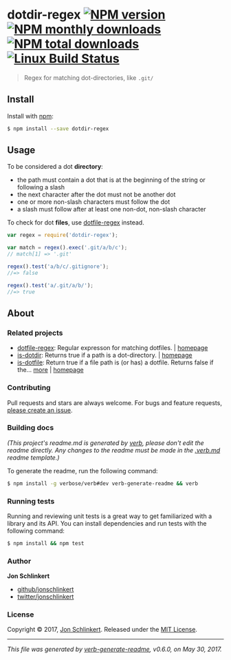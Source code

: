 # dotdir-regex [![NPM version](https://img.shields.io/npm/v/dotdir-regex.svg?style=flat)](https://www.npmjs.com/package/dotdir-regex) [![NPM monthly downloads](https://img.shields.io/npm/dm/dotdir-regex.svg?style=flat)](https://npmjs.org/package/dotdir-regex) [![NPM total downloads](https://img.shields.io/npm/dt/dotdir-regex.svg?style=flat)](https://npmjs.org/package/dotdir-regex) [![Linux Build Status](https://img.shields.io/travis/regexps/dotdir-regex.svg?style=flat&label=Travis)](https://travis-ci.org/regexps/dotdir-regex)

> Regex for matching dot-directories, like `.git/`

## Install

Install with [npm](https://www.npmjs.com/):

```sh
$ npm install --save dotdir-regex
```

## Usage

To be considered a dot **directory**:

* the path must contain a dot that is at the beginning of the string or following a slash
* the next character after the dot must not be another dot
* one or more non-slash characters must follow the dot
* a slash must follow after at least one non-dot, non-slash character

To check for dot **files**, use [dotfile-regex](https://github.com/regexps/dotfile-regex) instead.

```js
var regex = require('dotdir-regex');

var match = regex().exec('.git/a/b/c');
// match[1] => '.git'

regex().test('a/b/c/.gitignore');
//=> false

regex().test('a/.git/a/b/');
//=> true
```

## About

### Related projects

* [dotfile-regex](https://www.npmjs.com/package/dotfile-regex): Regular expresson for matching dotfiles. | [homepage](https://github.com/regexps/dotfile-regex "Regular expresson for matching dotfiles.")
* [is-dotdir](https://www.npmjs.com/package/is-dotdir): Returns true if a path is a dot-directory. | [homepage](https://github.com/jonschlinkert/is-dotdir "Returns true if a path is a dot-directory.")
* [is-dotfile](https://www.npmjs.com/package/is-dotfile): Return true if a file path is (or has) a dotfile. Returns false if the… [more](https://github.com/jonschlinkert/is-dotfile) | [homepage](https://github.com/jonschlinkert/is-dotfile "Return true if a file path is (or has) a dotfile. Returns false if the path is a dot directory.")

### Contributing

Pull requests and stars are always welcome. For bugs and feature requests, [please create an issue](../../issues/new).

### Building docs

_(This project's readme.md is generated by [verb](https://github.com/verbose/verb-generate-readme), please don't edit the readme directly. Any changes to the readme must be made in the [.verb.md](.verb.md) readme template.)_

To generate the readme, run the following command:

```sh
$ npm install -g verbose/verb#dev verb-generate-readme && verb
```

### Running tests

Running and reviewing unit tests is a great way to get familiarized with a library and its API. You can install dependencies and run tests with the following command:

```sh
$ npm install && npm test
```

### Author

**Jon Schlinkert**

* [github/jonschlinkert](https://github.com/jonschlinkert)
* [twitter/jonschlinkert](https://twitter.com/jonschlinkert)

### License

Copyright © 2017, [Jon Schlinkert](https://github.com/jonschlinkert).
Released under the [MIT License](LICENSE).

***

_This file was generated by [verb-generate-readme](https://github.com/verbose/verb-generate-readme), v0.6.0, on May 30, 2017._